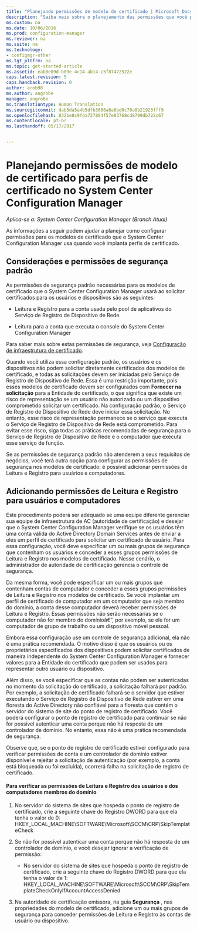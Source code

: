 ```yaml
---
title: "Planejando permissões de modelo de certificado | Microsoft Docs"
description: "Saiba mais sobre o planejamento das permissões que você precisa para configurar os modelos de certificado que o System Center Configuration Manager usa."
ms.custom: na
ms.date: 10/06/2016
ms.prod: configuration-manager
ms.reviewer: na
ms.suite: na
ms.technology:
- configmgr-other
ms.tgt_pltfrm: na
ms.topic: get-started-article
ms.assetid: eab0e09d-b09e-4c14-ab14-c5f87472522e
caps.latest.revision: 5
caps.handback.revision: 0
author: arob98
ms.author: angrobe
manager: angrobe
ms.translationtype: Human Translation
ms.sourcegitcommit: dab5da5a4b5dfb3606a8a6bd0c70a0b21923fff9
ms.openlocfilehash: 832be8c9fda727804f57e83768cd8799db722c67
ms.contentlocale: pt-br
ms.lasthandoff: 05/17/2017


---
```

# <a name="planning-for-certificate-template-permissions-for-certificate-profiles-in-system-center-configuration-manager"></a>Planejando permissões de modelo de certificado para perfis de certificado no System Center Configuration Manager

*Aplica-se a: System Center Configuration Manager (Branch Atual)*


As informações a seguir podem ajudar a planejar como configurar permissões para os modelos de certificado que o System Center Configuration Manager usa quando você implanta perfis de certificado.  

## <a name="default-security-permissions-and-considerations"></a>Considerações e permissões de segurança padrão  
 As permissões de segurança padrão necessárias para os modelos de certificado que o System Center Configuration Manager usará ao solicitar certificados para os usuários e dispositivos são as seguintes:  

-   Leitura e Registro para a conta usada pelo pool de aplicativos do Serviço de Registro de Dispositivo de Rede  

-   Leitura para a conta que executa o console do System Center Configuration Manager  

 Para saber mais sobre estas permissões de segurança, veja [Configuração de infraestrutura de certificado](../deploy-use/certificate-infrastructure.md).  

 Quando você utiliza essa configuração padrão, os usuários e os dispositivos não podem solicitar diretamente certificados dos modelos de certificado, e todas as solicitações devem ser iniciadas pelo Serviço de Registro de Dispositivo de Rede. Essa é uma restrição importante, pois esses modelos de certificado devem ser configurados com **Fornecer na solicitação** para a Entidade do certificado, o que significa que existe um risco de representação se um usuário não autorizado ou um dispositivo comprometido solicitar um certificado. Na configuração padrão, o Serviço de Registro de Dispositivo de Rede deve iniciar essa solicitação. No entanto, esse risco de representação permanece se o serviço que executa o Serviço de Registro de Dispositivo de Rede está comprometido. Para evitar esse risco, siga todas as práticas recomendadas de segurança para o Serviço de Registro de Dispositivo de Rede e o computador que executa esse serviço de função.  

 Se as permissões de segurança padrão não atenderem a seus requisitos de negócios, você terá outra opção para configurar as permissões de segurança nos modelos de certificado: é possível adicionar permissões de Leitura e Registro para usuários e computadores.  

## <a name="adding-read-and-enroll-permissions-for-users-and-computers"></a>Adicionando permissões de Leitura e Registro para usuários e computadores  
 Este procedimento poderá ser adequado se uma equipe diferente gerenciar sua equipe de infraestrutura de AC (autoridade de certificação) e desejar que o System Center Configuration Manager verifique se os usuários têm uma conta válida do Active Directory Domain Services antes de enviar a eles um perfil de certificado para solicitar um certificado de usuário. Para essa configuração, você deve especificar um ou mais grupos de segurança que contenham os usuários e conceder a esses grupos permissões de Leitura e Registro nos modelos de certificado. Nesse cenário, o administrador de autoridade de certificação gerencia o controle de segurança.  

 Da mesma forma, você pode especificar um ou mais grupos que contenham contas de computador e conceder a esses grupos permissões de Leitura e Registro nos modelos de certificado. Se você implantar um perfil de certificado de computador em um computador que seja membro do domínio, a conta desse computador deverá receber permissões de Leitura e Registro. Essas permissões não serão necessárias se o computador não for membro do domínioâ€”, por exemplo, se ele for um computador de grupo de trabalho ou um dispositivo móvel pessoal.  

 Embora essa configuração use um controle de segurança adicional, ela não é uma prática recomendada. O motivo disso é que os usuários ou os proprietários especificados dos dispositivos podem solicitar certificados de maneira independente do System Center Configuration Manager e fornecer valores para a Entidade do certificado que podem ser usados para representar outro usuário ou dispositivo.  

 Além disso, se você especificar que as contas não podem ser autenticadas no momento da solicitação do certificado, a solicitação falhará por padrão. Por exemplo, a solicitação de certificado falhará se o servidor que estiver executando o Serviço de Registro de Dispositivo de Rede estiver em uma floresta do Active Directory não confiável para a floresta que contém o servidor do sistema de site do ponto de registro de certificado. Você poderá configurar o ponto de registro de certificado para continuar se não for possível autenticar uma conta porque não há resposta de um controlador de domínio. No entanto, essa não é uma prática recomendada de segurança.  

 Observe que, se o ponto de registro de certificado estiver configurado para verificar permissões de conta e um controlador de domínio estiver disponível e rejeitar a solicitação de autenticação (por exemplo, a conta está bloqueada ou foi excluída), ocorrerá falha na solicitação de registro de certificado.  

#### <a name="to-check-for-read-and-enroll-permissions-for-users-and-domain-member-computers"></a>Para verificar as permissões de Leitura e Registro dos usuários e dos computadores membros do domínio  

1.  No servidor do sistema de sites que hospeda o ponto de registro de certificado, crie a seguinte chave do Registro DWORD para que ela tenha o valor de 0: HKEY_LOCAL_MACHINE\SOFTWARE\Microsoft\SCCM\CRP\SkipTemplateCheck  

2.  Se não for possível autenticar uma conta porque não há resposta de um controlador de domínio, e você desejar ignorar a verificação de permissão:  

    -   No servidor do sistema de sites que hospeda o ponto de registro de certificado, crie a seguinte chave do Registro DWORD para que ela tenha o valor de 1: HKEY_LOCAL_MACHINE\SOFTWARE\Microsoft\SCCM\CRP\SkipTemplateCheckOnlyIfAccountAccessDenied  

3.  Na autoridade de certificação emissora, na guia **Segurança** , nas propriedades do modelo de certificado, adicione um ou mais grupos de segurança para conceder permissões de Leitura e Registro às contas de usuário ou dispositivo.  

